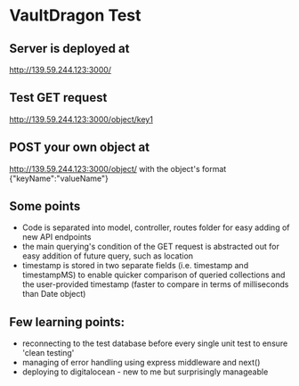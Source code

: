 # VaultDragon Test #

## Server is deployed at ##
http://139.59.244.123:3000/

## Test GET request ##
http://139.59.244.123:3000/object/key1

## POST your own object at ##
http://139.59.244.123:3000/object/
with the object's format {"keyName":"valueName"}

## Some points ##
* Code is separated into model, controller, routes folder for easy adding of new API endpoints
* the main querying's condition of the GET request is abstracted out for easy addition of future query, such as location
* timestamp is stored in two separate fields (i.e. timestamp and timestampMS) to enable quicker comparison of queried collections and the user-provided timestamp (faster to compare in terms of milliseconds than Date object)

## Few learning points: ##
* reconnecting to the test database before every single unit test to ensure 'clean testing'
* managing of error handling using express middleware and next()
* deploying to digitalocean - new to me but surprisingly manageable
